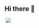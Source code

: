 ## Hi there 👋
<div style:"background-color:#050F2C">
<img src"=https://github-readme-stats.vercel.app/api?username=Pengy-yay&show_icons=true&theme=algolia">
<img src="https://github-readme-stats.vercel.app/api/top-langs/?username=Pengy-yay&layout=donut&theme=algolia">
</div>

<!--
**Pengy-yay/Pengy-yay** is a ✨ _special_ ✨ repository because its `README.md` (this file) appears on your GitHub profile.

Here are some ideas to get you started:

- 🔭 I’m currently working on ...
- 🌱 I’m currently learning ...
- 👯 I’m looking to collaborate on ...
- 🤔 I’m looking for help with ...
- 💬 Ask me about ...
- 📫 How to reach me: ...
- 😄 Pronouns: ...
- ⚡ Fun fact: ...
-->
